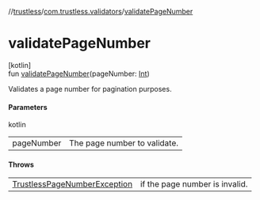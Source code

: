 //[trustless](../../index.md)/[com.trustless.validators](index.md)/[validatePageNumber](validate-page-number.md)

# validatePageNumber

[kotlin]\
fun [validatePageNumber](validate-page-number.md)(pageNumber: [Int](https://kotlinlang.org/api/latest/jvm/stdlib/kotlin/-int/index.html))

Validates a page number for pagination purposes.

#### Parameters

kotlin

| | |
|---|---|
| pageNumber | The page number to validate. |

#### Throws

| | |
|---|---|
| [TrustlessPageNumberException](../com.trustless.exceptions/-trustless-page-number-exception/index.md) | if the page number is invalid. |
